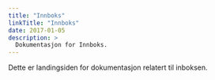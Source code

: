 ```yaml
---
title: "Innboks"
linkTitle: "Innboks"
date: 2017-01-05
description: >
  Dokumentasjon for Innboks.
---
```


Dette er landingsiden for dokumentasjon relatert til inboksen.

